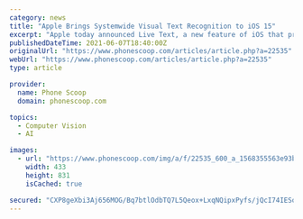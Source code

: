 ```yaml
---
category: news
title: "Apple Brings Systemwide Visual Text Recognition to iOS 15"
excerpt: "Apple today announced Live Text, a new feature of iOS that provides intelligent text and object recognition for images. In iOS 15, photos (new and existing), screenshots, and images on the wen ..."
publishedDateTime: 2021-06-07T18:40:00Z
originalUrl: "https://www.phonescoop.com/articles/article.php?a=22535"
webUrl: "https://www.phonescoop.com/articles/article.php?a=22535"
type: article

provider:
  name: Phone Scoop
  domain: phonescoop.com

topics:
  - Computer Vision
  - AI

images:
  - url: "https://www.phonescoop.com/img/a/f/22535_600_a_1568355563e93bf28c1bd97ecad30b4b.jpg"
    width: 433
    height: 831
    isCached: true

secured: "CXP8geXbi3Aj656MOG/Bq7btlOdbTQ7L5Qeox+LxqNQipxPyfs/jQcI74IESo3A/0egMFNWV1TgChDb1PF9CjDZfRqYhYFXF5UaCzpMFSbTypWSrOe1vNXXEQcy8ptHFtlfgMX1TBJt0uYQL4TmWpRN/acQHQHJblcvcUnBlNJ2uBbfADSog4Eisqp9a6zDxLbPeV8GJryBmfQG1MqQMcKjnZwdYoegFIfDB6x5lUWmGqhbVy8wjhes4lSMt8+4xRsVdwn7n+lQvmw7QaROH3n/lY2ZzfACB4rXk9k6iz2Qf4us8BPVE0M4suSovUrCdbmEnNmGywCPueykyMTeiFn9tMZoO1Xu7i6klFieQj3o=;FzHiUw3FO5ZlI/vDU48ZxQ=="
---
```


